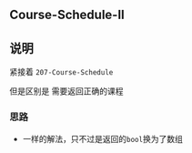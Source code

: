 ## Course-Schedule-II

## 说明
紧接着 `207-Course-Schedule`

但是区别是 需要返回正确的课程

### 思路

* 一样的解法，只不过是返回的`bool`换为了数组